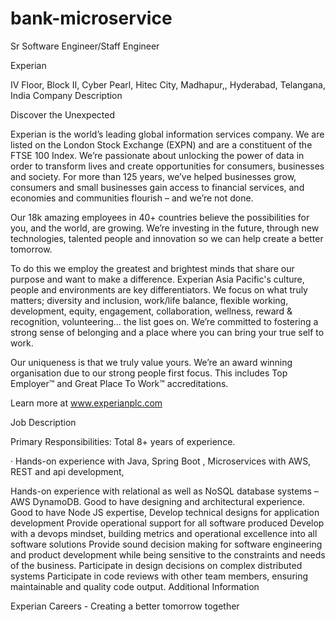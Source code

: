 # bank-microservice

Sr Software Engineer/Staff Engineer

Experian

 IV Floor, Block II, Cyber Pearl, Hitec City, Madhapur,, Hyderabad, Telangana, India
Company Description

Discover the Unexpected 

Experian is the world’s leading global information services company. We are listed on the London Stock Exchange (EXPN) and are a constituent of the FTSE 100 Index. We’re passionate about unlocking the power of data in order to transform lives and create opportunities for consumers, businesses and society. For more than 125 years, we’ve helped businesses grow, consumers and small businesses gain access to financial services, and economies and communities flourish – and we’re not done.

Our 18k amazing employees in 40+ countries believe the possibilities for you, and the world, are growing. We’re investing in the future, through new technologies, talented people and innovation so we can help create a better tomorrow.

To do this we employ the greatest and brightest minds that share our purpose and want to make a difference. Experian Asia Pacific's culture, people and environments are key differentiators. We focus on what truly matters; diversity and inclusion, work/life balance, flexible working, development, equity, engagement, collaboration, wellness, reward & recognition, volunteering... the list goes on. We’re committed to fostering a strong sense of belonging and a place where you can bring your true self to work.

Our uniqueness is that we truly value yours. We’re an award winning organisation due to our strong people first focus. This includes Top Employer™ and Great Place To Work™ accreditations.

Learn more at www.experianplc.com

Job Description

Primary Responsibilities: Total 8+ years of experience.

·        Hands-on experience with  Java, Spring Boot , Microservices with AWS, REST and api development,

Hands-on experience with relational as well as NoSQL database systems – AWS DynamoDB.
Good to have designing and architectural experience.
Good to have Node JS expertise,
Develop technical designs for application development
Provide operational support for all software produced
Develop with a devops mindset, building metrics and operational excellence into all software solutions
Provide sound decision making for software engineering and product development while being sensitive to the constraints and needs of the business.
Participate in design decisions on complex distributed systems
Participate in code reviews with other team members, ensuring maintainable and quality code output.
Additional Information

Experian Careers - Creating a better tomorrow together
